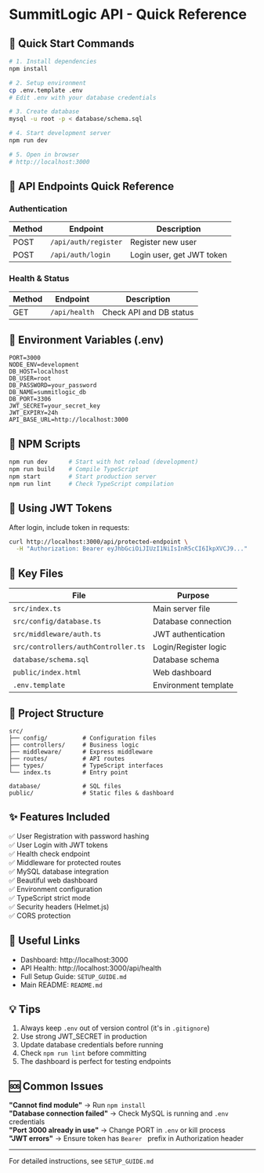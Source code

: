 # SummitLogic API - Quick Reference

## 🚀 Quick Start Commands

```bash
# 1. Install dependencies
npm install

# 2. Setup environment
cp .env.template .env
# Edit .env with your database credentials

# 3. Create database
mysql -u root -p < database/schema.sql

# 4. Start development server
npm run dev

# 5. Open in browser
# http://localhost:3000
```

## 📡 API Endpoints Quick Reference

### Authentication
| Method | Endpoint | Description |
|--------|----------|-------------|
| POST | `/api/auth/register` | Register new user |
| POST | `/api/auth/login` | Login user, get JWT token |

### Health & Status
| Method | Endpoint | Description |
|--------|----------|-------------|
| GET | `/api/health` | Check API and DB status |

## 🔑 Environment Variables (.env)

```env
PORT=3000
NODE_ENV=development
DB_HOST=localhost
DB_USER=root
DB_PASSWORD=your_password
DB_NAME=summitlogic_db
DB_PORT=3306
JWT_SECRET=your_secret_key
JWT_EXPIRY=24h
API_BASE_URL=http://localhost:3000
```

## 📝 NPM Scripts

```bash
npm run dev      # Start with hot reload (development)
npm run build    # Compile TypeScript
npm start        # Start production server
npm run lint     # Check TypeScript compilation
```

## 🔐 Using JWT Tokens

After login, include token in requests:

```bash
curl http://localhost:3000/api/protected-endpoint \
  -H "Authorization: Bearer eyJhbGciOiJIUzI1NiIsInR5cCI6IkpXVCJ9..."
```

## 📂 Key Files

| File | Purpose |
|------|---------|
| `src/index.ts` | Main server file |
| `src/config/database.ts` | Database connection |
| `src/middleware/auth.ts` | JWT authentication |
| `src/controllers/authController.ts` | Login/Register logic |
| `database/schema.sql` | Database schema |
| `public/index.html` | Web dashboard |
| `.env.template` | Environment template |

## 🎯 Project Structure

```
src/
├── config/          # Configuration files
├── controllers/     # Business logic
├── middleware/      # Express middleware
├── routes/          # API routes
├── types/           # TypeScript interfaces
└── index.ts         # Entry point

database/            # SQL files
public/              # Static files & dashboard
```

## ✨ Features Included

✅ User Registration with password hashing  
✅ User Login with JWT tokens  
✅ Health check endpoint  
✅ Middleware for protected routes  
✅ MySQL database integration  
✅ Beautiful web dashboard  
✅ Environment configuration  
✅ TypeScript strict mode  
✅ Security headers (Helmet.js)  
✅ CORS protection  

## 🔗 Useful Links

- Dashboard: http://localhost:3000
- API Health: http://localhost:3000/api/health
- Full Setup Guide: `SETUP_GUIDE.md`
- Main README: `README.md`

## 💡 Tips

1. Always keep `.env` out of version control (it's in `.gitignore`)
2. Use strong JWT_SECRET in production
3. Update database credentials before running
4. Check `npm run lint` before committing
5. The dashboard is perfect for testing endpoints

## 🆘 Common Issues

**"Cannot find module"** → Run `npm install`  
**"Database connection failed"** → Check MySQL is running and `.env` credentials  
**"Port 3000 already in use"** → Change PORT in `.env` or kill process  
**"JWT errors"** → Ensure token has `Bearer ` prefix in Authorization header  

---

For detailed instructions, see `SETUP_GUIDE.md`
